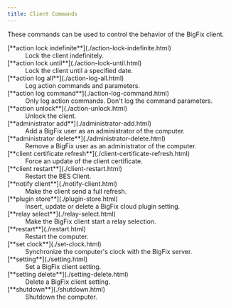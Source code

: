 ```yaml
---
title: Client Commands
---
```


These commands can be used to control the behavior of the BigFix client.

<dl>

  <dt>[**action lock indefinite**](./action-lock-indefinite.html)</dt>
  <dd>Lock the client indefinitely.</dd>

  <dt>[**action lock until**](./action-lock-until.html)</dt>
  <dd>Lock the client until a specified date.</dd>

  <dt>[**action log all**](./action-log-all.html)</dt>
  <dd>Log action commands and parameters.</dd>

  <dt>[**action log command**](./action-log-command.html)</dt>
  <dd>Only log action commands. Don't log the command parameters.</dd>

  <dt>[**action unlock**](./action-unlock.html)</dt>
  <dd>Unlock the client.</dd>

  <dt>[**administrator add**](./administrator-add.html)</dt>
  <dd>Add a BigFix user as an administrator of the computer.</dd>

  <dt>[**administrator delete**](./administrator-delete.html)</dt>
  <dd>Remove a BigFix user as an administrator of the computer.</dd>

  <dt>[**client certificate refresh**](./client-certificate-refresh.html)</dt>
  <dd>Force an update of the client certificate.</dd>

  <dt>[**client restart**](./client-restart.html)</dt>
  <dd>Restart the BES Client.</dd>

  <dt>[**notify client**](./notify-client.html)</dt>
  <dd>Make the client send a full refresh.</dd>

  <dt>[**plugin store**](./plugin-store.html)</dt>
  <dd>Insert, update or delete a BigFix cloud plugin setting.</dd>

  <dt>[**relay select**](./relay-select.html)</dt>
  <dd>Make the BigFix client start a relay selection.</dd>

  <dt>[**restart**](./restart.html)</dt>
  <dd>Restart the computer.</dd>

  <dt>[**set clock**](./set-clock.html)</dt>
  <dd>Synchronize the computer's clock with the BigFix server.</dd>

  <dt>[**setting**](./setting.html)</dt>
  <dd>Set a BigFix client setting.</dd>

  <dt>[**setting delete**](./setting-delete.html)</dt>
  <dd>Delete a BigFix client setting.</dd>

  <dt>[**shutdown**](./shutdown.html)</dt>
  <dd>Shutdown the computer.</dd>

</dl>
